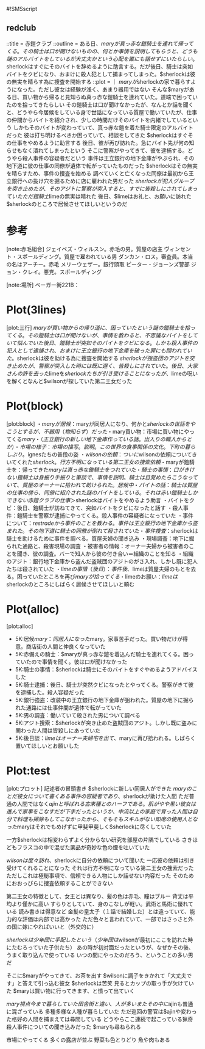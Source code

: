 #!SMSscript

## redclub

::title = 赤鎧クラブ
::outline = ある日、$maryが真っ赤な鎧騎士を連れて帰ってくる。その騎士は口が聞けないものの、何とか事情を説明してもらうと、どうも謎のアルバイトをしているが大丈夫かという心配を誰にも話せずにいたらしい。$sherlockはすぐにそのバイトを辞めるように助言する。だが後日、騎士は突如バイトをクビになり、おまけに殺人犯として捕まってしまった。$sherlockは彼の無実を晴らす為に捜査を開始する
::plot = ｜
$maryが$sherlockの家で暮らすようになった。ただし彼女は経験が浅く、あまり器用ではない
そんな$maryがある日、買い物から帰ると見知らぬ真っ赤な鎧騎士を連れていた。道端で困っていたのを拾ってきたらしい
その鎧騎士は口が聞けなかったが、なんとか話を聞くと、どうやら今居候をしている身で世話になっている質屋で働いていたが、仕事の仲間からバイトを紹介され、少しの時間だけそのバイトを内緒でしているという
しかもそのバイトが変わっていて、真っ赤な鎧を着た騎士限定のアルバイトだった
彼は打ち明けるべきか困っていて、相談をしてきた
$sherlockはすぐその仕事をやめるように助言する
後日、彼が再び訪れた。急にバイト先が何の知らせもなく潰れてしまったという
そこに警察がやってきて、彼を逮捕する。どうやら殺人事件の容疑者だという
事件は王立銀行の地下金庫がやぶられ、その地下道に彼の仕事の同僚が遺体で転がっていたものだった
$sherlockはその無実を晴らすため、事件の捜査を始める
調べていくと亡くなった同僚は最初から王立銀行への抜け穴を掘るために店に雇われた男だった
$sherlockが犯人グループを突き止めたが、そのアジトに警察が突入すると、すでに皆殺しにされてしまっていた
ただ鎧騎士$limeの無実は晴れた
後日、$limeはお礼と、お願いに訪れた
$sherlockのところで居候させてほしいというのだ

# 参考

[note:赤毛組合]
ジェイベズ・ウィルスン。赤毛の男。質屋の店主
ヴィンセント・スポールディング。質屋で雇われている男
ダンカン・ロス。審査員。本当の名はアーチー。赤毛
メリーウェザー。銀行頭取
ピーター・ジョーンズ警部
ジョン・クレイ。悪党。スポールディング

[note:場所]
ベーガー街221B：


# Plot(3lines)

[plot:三行]
$maryが買い物からの帰り道に、困っていたという謎の鎧騎士を拾ってくる。その鎧騎士は口が聞けないが、事情を教わると、不思議なバイトをしていて悩んでいた
後日、鎧騎士が突如そのバイトをクビになる。しかも殺人事件の犯人として逮捕され、おまけに王立銀行の地下金庫を破った罪にも問われていた。$sherlockは彼を助ける為に捜査を開始する
$sherlockが強盗団のアジトを突き止めたが、警察が突入した時には既に遅く、皆殺しにされていた。後日、大家さんの許を去った$limeを$sherlockたちが引き受けることになったが、$limeの呪いを解くとなんと$wilsonが探していた第二王女だった

# Plot(block)

[plot:block]
・$maryが居候：$maryが同居人になり、何かと$sherlockの世話をやこうとするが、不器用（物知らず）だった
・$mary買い物：市場に買い物にやってくる$mary
・（王立銀行の新しい地下金庫作っている話。出入りの職人からとか）
・市場の様子：市場の描写。説明。この世界の食事関係の文化。下町の暮らしぶり。$ignesたちの普段の姿
・$wilsonの依頼：ついに$wilsonの依頼についてきいてくれた$sherlock。行方不明になっている第二王女の捜索依頼
・$maryが鎧騎士を：帰ってきた$maryは真っ赤な鎧騎士をつれていた
・騎士の事情：口がきけない鎧騎士は身振り手振りと筆談で、事情を説明。騎士は目覚めたらこうなっていて、質屋のオーナーに拾われて助けられた。居候中
・バイトの話：騎士は質屋の仕事の傍ら、同僚に紹介された謎のバイトをしている。それは赤い鎧騎士しかできない赤鎧クラブの仕事＞$sherlockはバイトをやめるよう助言
・バイトをクビ：後日、鎧騎士が訪ねてきて、突如バイトをクビになったと話す
・殺人事件：鎧騎士を警察が逮捕にやってくる。殺人事件の容疑者になっていた
・事件について：$restradeから事件のことを教わる。事件は王立銀行の地下金庫から盗まれた。その地下道に騎士の同僚が倒れて殺されていた
・事件捜査：$sherlockは騎士を助けるために事件を調べる。質屋夫婦の聞き込み
・現場調査：地下に掘られた通路と、殺害現場の調査
・被害者の情報：オーナー夫婦から被害者のことを聞き、彼の調査。バーで知人から彼の付き合い＝組織のことを知る
・組織のアジト：銀行地下金庫から盗んだ盗賊団のアジトのがさ入れ、しかし既に犯人たちは殺されていた
・$limeの事情（後日）：事件後、$limeは質屋夫婦のもとを去る。困っていたところを再び$maryが拾ってくる
・$limeのお願い：$limeは$sherlockのところにしばらく居候させてほしいと頼む

# Plot(alloc)

[plot:alloc]
- 5K:居候$mary：同居人になった$mary。家事苦手だった。買い物だけが得意。商店街の人間と仲良くなっていた
- 5K:赤備えの騎士：$maryが真っ赤な鎧を着込んだ騎士を連れてくる。困っていたので事情を聞く。彼は口が聞けなかった
- 5K:騎士の事情：$sherlockは騎士にそのバイトをすぐやめるようアドバイスした
- 5K:騎士逮捕：後日、騎士が突然クビになったとやってくる。警察がきて彼を逮捕した。殺人容疑だった
- 5K:銀行強盗：改装中の王立銀行の地下金庫が狙われた。質屋の地下に掘られた通路には仕事仲間が遺体で転がっていた
- 5K:男の調査：働いていて殺された男について調べる
- 5K:アジト捜索：$sherlockが突き止めた盗賊団のアジト。しかし既に盗みに関わった人間は皆殺しにあっていた
- 5K:後日談：$limeはオーナー夫婦宅を出て、$maryに再び拾われる。しばらく置いてほしいとお願いした

# Plot:test

[plot:プロット]
記述者の冒頭書き
$sherlockに新しい同居人ができた
$maryのことだ
彼女について書く
ある事件の容疑者であり、$sherlockが助けた人間
ただ普通の人間ではなく$ajinと呼ばれる古来種とのハーフである。肌がやや黒い
彼女は進んで家事をこなす
だが下手だった
というか、中流以上の家庭で育った人間は自分で料理も掃除もしてこなかったから、そもそもスキルがない
即席の使用人となった$maryはそれでもめげずに甲斐甲斐しく$sherlockに尽くしていた

一方$sherlockは相変わらずよく分からない研究を部屋の片隅でしている
さきほどもフラスコの中で混ぜた薬品が奇妙な色の煙を吐いていた

$wilsonは度々訪れ、$sherlockに自分の依頼について聞いた
一応彼の依頼は引き受けてくれることになった
それは行方不明になっている第二王女の捜索だった
ただしこれは極秘事項で、信頼できる人物にしか話せない内容だった
そのためにおおっぴらに捜査依頼することができない

第二王女の特徴として、女王とは異なり、髪の色は赤毛、瞳はブルー
背丈は平均より僅かに高い
すらりとしていて、身のこなしが軽い。武術と馬術に優れている
読み書きは得意など
金髪の皇太子（１話で結婚した）とは違っていて、能力的な評価は内部では高かった
ただ色々と言われていて、一部ではさっさと外の国に嫁にやればいいと（外交的に）

$sherlockは少年団に手配したという（少年団は$wilsonが最初にここを訪れた時にたむろっていた子供たち）
あの時が初対面だったというが、なぜかその後、うまく取り込んで使っている
いつの間にやったのだろう、ということの多い男だ

そこに$maryがやってきて、お茶を出す
$wilsonに調子をきかれて「大丈夫です」と答えて引っ込む彼女
$sherlockは苦笑
見るとカップの取っ手が欠けていた
$maryは買い物に行ってきます、と憤って出ていく

$mary視点
今まで暮らしていた田舎街と違い、人が多い
またその中に$ajinも普通に混ざっている
多種多様な人種が暮らしていた
ただ巡回の警官は$ajinや変わった格好の人間を捕まえては尋問している
どうやらここ連続で起こっている猟奇殺人事件についての聞き込みだった
$maryも尋ねられる

市場にやってくる
多くの露店が並ぶ
野菜も色とりどり
魚や肉もある

